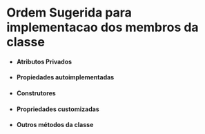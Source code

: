 # Ordem Sugerida para implementacao dos membros da classe
- #### Atributos Privados
- #### Propiedades autoimplementadas
- #### Construtores
- #### Propriedades customizadas
- #### Outros métodos da classe